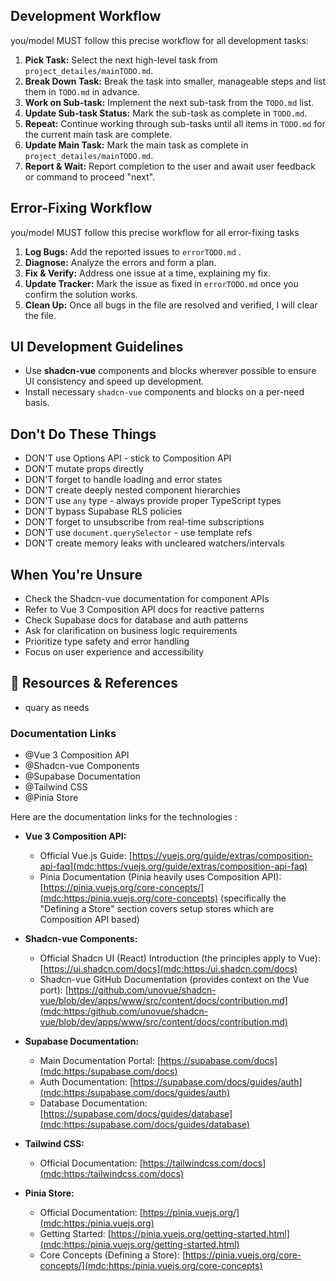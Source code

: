## Development Workflow

you/model MUST follow this precise workflow for all development tasks:

1.  **Pick Task:** Select the next high-level task from `project_detailes/mainTODO.md`.
2.  **Break Down Task:** Break the task into smaller, manageable steps and list them in `TODO.md` in advance.
3.  **Work on Sub-task:** Implement the next sub-task from the `TODO.md` list.
4.  **Update Sub-task Status:** Mark the sub-task as complete in `TODO.md`.
5.  **Repeat:** Continue working through sub-tasks until all items in `TODO.md` for the current main task are complete.
6.  **Update Main Task:** Mark the main task as complete in `project_detailes/mainTODO.md`.
7.  **Report & Wait:** Report completion to the user and await user feedback or command to proceed "next".


## Error-Fixing Workflow
you/model  MUST follow this precise workflow for all error-fixing tasks
1. **Log Bugs:** Add the reported issues to `errorTODO.md` .
2. **Diagnose:** Analyze the errors and form a plan.
3. **Fix & Verify:** Address one issue at a time, explaining my fix.
4. **Update Tracker:** Mark the issue as fixed in `errorTODO.md` once you confirm the solution works.
5. **Clean Up:** Once all bugs in the file are resolved and verified, I will clear the file.

## UI Development Guidelines
- Use **shadcn-vue** components and blocks wherever possible to ensure UI consistency and speed up development.
- Install necessary `shadcn-vue` components and blocks on a per-need basis.


## Don't Do These Things
- DON'T use Options API - stick to Composition API
- DON'T mutate props directly
- DON'T forget to handle loading and error states
- DON'T create deeply nested component hierarchies
- DON'T use `any` type - always provide proper TypeScript types
- DON'T bypass Supabase RLS policies
- DON'T forget to unsubscribe from real-time subscriptions
- DON'T use `document.querySelector` - use template refs
- DON'T create memory leaks with uncleared watchers/intervals

## When You're Unsure
- Check the Shadcn-vue documentation for component APIs
- Refer to Vue 3 Composition API docs for reactive patterns
- Check Supabase docs for database and auth patterns
- Ask for clarification on business logic requirements
- Prioritize type safety and error handling
- Focus on user experience and accessibility

## 📖 Resources & References
- quary as needs
### Documentation Links
- @Vue 3 Composition API
- @Shadcn-vue Components
- @Supabase Documentation
- @Tailwind CSS
- @Pinia Store

Here are the documentation links for the technologies :

* **Vue 3 Composition API:**
    * Official Vue.js Guide: [https://vuejs.org/guide/extras/composition-api-faq](mdc:https:/vuejs.org/guide/extras/composition-api-faq)
    * Pinia Documentation (Pinia heavily uses Composition API): [https://pinia.vuejs.org/core-concepts/](mdc:https:/pinia.vuejs.org/core-concepts) (specifically the "Defining a Store" section covers setup stores which are Composition API based)

* **Shadcn-vue Components:**
    * Official Shadcn UI (React) Introduction (the principles apply to Vue): [https://ui.shadcn.com/docs](mdc:https:/ui.shadcn.com/docs)
    * Shadcn-vue GitHub Documentation (provides context on the Vue port): [https://github.com/unovue/shadcn-vue/blob/dev/apps/www/src/content/docs/contribution.md](mdc:https:/github.com/unovue/shadcn-vue/blob/dev/apps/www/src/content/docs/contribution.md)

* **Supabase Documentation:**
    * Main Documentation Portal: [https://supabase.com/docs](mdc:https:/supabase.com/docs)
    * Auth Documentation: [https://supabase.com/docs/guides/auth](mdc:https:/supabase.com/docs/guides/auth)
    * Database Documentation: [https://supabase.com/docs/guides/database](mdc:https:/supabase.com/docs/guides/database)

* **Tailwind CSS:**
    * Official Documentation: [https://tailwindcss.com/docs](mdc:https:/tailwindcss.com/docs)

* **Pinia Store:**
    * Official Documentation: [https://pinia.vuejs.org/](mdc:https:/pinia.vuejs.org)
    * Getting Started: [https://pinia.vuejs.org/getting-started.html](mdc:https:/pinia.vuejs.org/getting-started.html)
    * Core Concepts (Defining a Store): [https://pinia.vuejs.org/core-concepts/](mdc:https:/pinia.vuejs.org/core-concepts)
